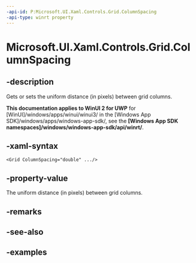 ```yaml
---
-api-id: P:Microsoft.UI.Xaml.Controls.Grid.ColumnSpacing
-api-type: winrt property
---
```


<!-- Property syntax.
public double ColumnSpacing { get;  set; }
-->

# Microsoft.UI.Xaml.Controls.Grid.ColumnSpacing

## -description

Gets or sets the uniform distance (in pixels) between grid columns.

**This documentation applies to WinUI 2 for UWP** for [WinUI]/windows/apps/winui/winui3/ in the [Windows App SDK]/windows/apps/windows-app-sdk/, see the **[Windows App SDK namespaces]/windows/windows-app-sdk/api/winrt/**.

## -xaml-syntax

```xaml
<Grid ColumnSpacing="double" .../>
```

## -property-value

The uniform distance (in pixels) between grid columns.

## -remarks

## -see-also

## -examples

